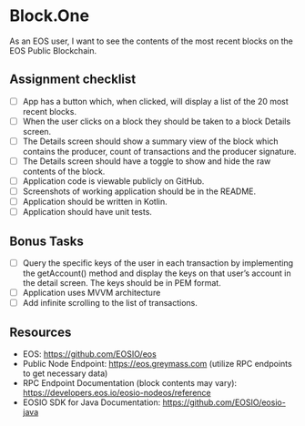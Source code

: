 # Block.One
As an EOS user, I want to see the contents of the most recent blocks on the EOS Public Blockchain.

## Assignment checklist
 - [ ] App has a button which, when clicked, will display a list of the 20 most recent blocks.
 - [ ] When the user clicks on a block they should be taken to a block Details screen.
 - [ ] The Details screen should show a summary view of the block which contains the producer, count of
transactions and the producer signature.
 - [ ] The Details screen should have a toggle to show and hide the raw contents of the block.
 - [ ] Application code is viewable publicly on GitHub.
 - [ ] Screenshots of working application should be in the README.
 - [ ] Application should be written in Kotlin.
 - [ ] Application should have unit tests.
 
 ## Bonus Tasks
 - [ ] Query the specific keys of the user in each transaction by implementing the getAccount() method and
display the keys on that user’s account in the detail screen. The keys should be in PEM format.
 - [ ] Application uses MVVM architecture
 - [ ] Add infinite scrolling to the list of transactions.
 
 ## Resources
- EOS: https://github.com/EOSIO/eos
- Public Node Endpoint: https://eos.greymass.com (utilize RPC endpoints to get necessary data)
- RPC Endpoint Documentation (block contents may vary):
https://developers.eos.io/eosio-nodeos/reference
- EOSIO SDK for Java Documentation: https://github.com/EOSIO/eosio-java
 
